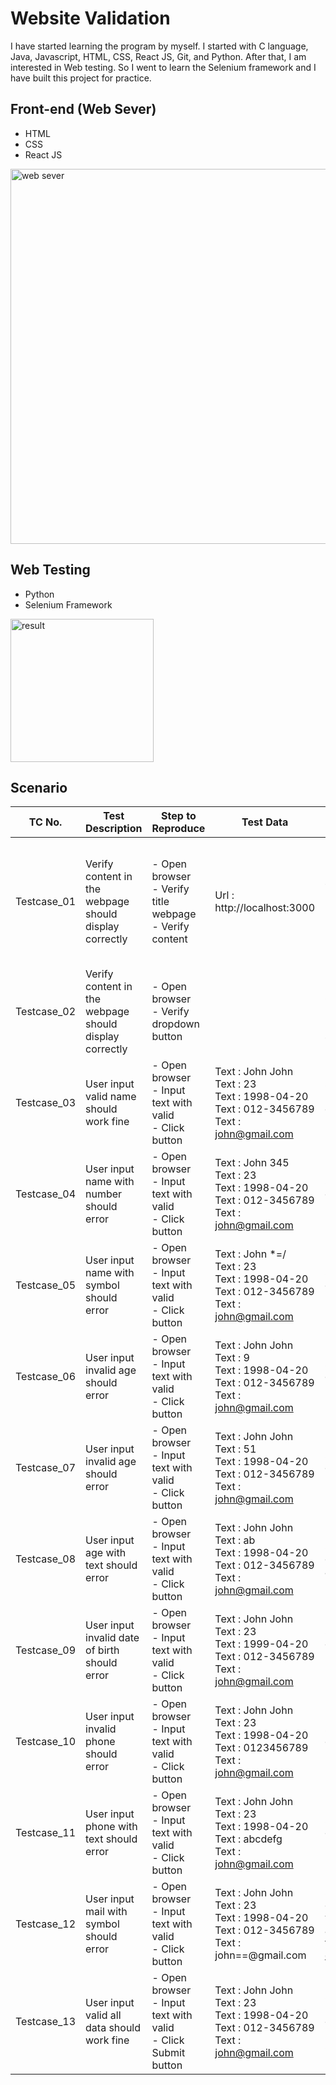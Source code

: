 # Website Validation 

I have started learning the program by myself. I started with C language, Java, Javascript, HTML, CSS, React JS, Git, and Python. After that, I am interested in Web testing. So I went to learn the Selenium framework and I have built this project for practice.

## Front-end (Web Sever)

- HTML
- CSS
- React JS

<img width="600" alt="web sever" src="https://user-images.githubusercontent.com/96046766/156499895-2b0ecb75-41a4-4f83-bf2d-1654a1dfbe0f.png">

## Web Testing

- Python
- Selenium Framework

<img width="229" alt="result" src="https://user-images.githubusercontent.com/96046766/156500341-7779a7e9-a564-4fad-bf86-74cd8884c374.png">

## Scenario

| TC No.   | Test Description| Step to Reproduce| Test Data| Expected Result| Status | Remark |
|----------|-----------------|------------------|----------|----------------|--------|--------|
| Testcase_01 | Verify content in the webpage should display correctly | - Open browser<br/> - Verify title webpage<br/> - Verify content| Url : http://localhost:3000| 1. “Register”<br/> 2. "Register"<br/> 3. “Full name :”<br/> 4. “Gender”<br/> 5. “Age :”<br/> 6. “Date of Birth”<br/> 7. “Phone No.”<br/> 8. “Email”<br/> 9. “Submit” | PASSED | Done   |
| Testcase_02 | Verify content in the webpage should display correctly | - Open browser<br/> - Verify dropdown button|| 1. "Choose Gender"<br/> 2. “Female”<br/> 3. “Male”<br/> 4. “Other”| PASSED | Done   |
| Testcase_03 | User input valid name should work fine| - Open browser<br/> - Input text with valid<br/> - Click button| Text : John John<br/> Text : 23<br/> Text : 1998-04-20<br/> Text : 012-3456789<br/> Text : john@gmail.com| Should be result with correctly that = null| PASSED | Done   |
| Testcase_04 | User input name with number should error| - Open browser<br/> - Input text with valid<br/> - Click button| Text : John 345<br/> Text : 23<br/> Text : 1998-04-20<br/> Text : 012-3456789<br/> Text : john@gmail.com| Should be text error “*Wrong Name”| PASSED | Done   |
| Testcase_05 | User input name with symbol should error| - Open browser<br/> - Input text with valid<br/> - Click button| Text : John *=/<br/> Text : 23<br/> Text : 1998-04-20<br/> Text : 012-3456789<br/> Text : john@gmail.com| Should be text error “*Wrong Name”| PASSED | Done   |
| Testcase_06 | User input invalid age should error| - Open browser<br/> - Input text with valid<br/> - Click button| Text : John John<br/> Text : 9<br/> Text : 1998-04-20<br/> Text : 012-3456789<br/> Text : john@gmail.com| Should be text error “*Underage”                                                                                                                                     | PASSED | Done   |
| Testcase_07 | User input invalid age should error| - Open browser<br/> - Input text with valid<br/> - Click button| Text : John John<br/> Text : 51<br/> Text : 1998-04-20<br/> Text : 012-3456789<br/> Text : john@gmail.com| Should be text error “*Overage”                                                                                                                                      | PASSED | Done   |
| Testcase_08 | User input age with text should error| - Open browser<br/> - Input text with valid<br/> - Click button| Text : John John<br/> Text : ab<br/> Text : 1998-04-20<br/> Text : 012-3456789<br/> Text : john@gmail.com| Should be text error “*Enter age”| PASSED | Done   |
| Testcase_09 | User input invalid date of birth should error| - Open browser<br/> - Input text with valid<br/> - Click button| Text : John John<br/> Text : 23<br/> Text : 1999-04-20<br/> Text : 012-3456789<br/> Text : john@gmail.com| Should be text error “*Date of Birth not related to age”| PASSED | Done   |
| Testcase_10 | User input invalid phone should error| - Open browser<br/> - Input text with valid<br/> - Click button| Text : John John<br/> Text : 23<br/> Text : 1998-04-20<br/> Text : 0123456789<br/> Text : john@gmail.com| Should be text error “*Wrong Phone no.”| PASSED | Done   |
| Testcase_11 | User input phone with text should error| - Open browser<br/> - Input text with valid<br/> - Click button| Text : John John<br/> Text : 23<br/> Text : 1998-04-20<br/> Text : abcdefg<br/> Text : john@gmail.com| Should be text error “*Wrong Phone no.”| PASSED | Done   |
| Testcase_12 | User input mail with symbol should error| - Open browser<br/> - Input text with valid<br/> - Click button| Text : John John<br/> Text : 23<br/> Text : 1998-04-20<br/> Text : 012-3456789<br/> Text : john==@gmail.com| Should be text error “*Enter your email address in format email@xxx.xxx”| PASSED | Done   |
| Testcase_13 | User input valid all data should work fine| - Open browser<br/> - Input text with valid<br/> - Click Submit  button| Text : John John<br/> Text : 23<br/> Text : 1998-04-20<br/> Text : 012-3456789<br/> Text : john@gmail.com | Should be result with correctly that  “Registered Successfully”| PASSED | Done   |
